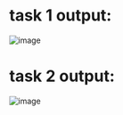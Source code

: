 # task 1 output:
 ![image](https://github.com/user-attachments/assets/f5fcafa7-67dd-4815-b9d5-20cc9d813947)

# task 2 output:
  ![image](https://github.com/user-attachments/assets/9cf91a4c-15e1-4f4d-9c3d-19c1b4d2e82a)


